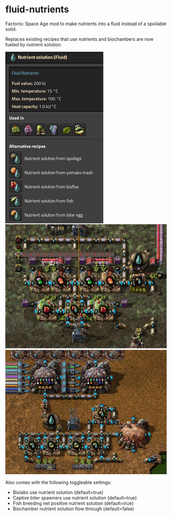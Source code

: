 # fluid-nutrients
Factorio: Space Age mod to make nutrients into a fluid instead of a spoilable solid.

Replaces existing recipes that use nutrients and biochambers are now fueled by nutrient solution.

![uses](./images/fluid-nutrients-uses.png)
![example](./images/fluid-nutrients-gelba.png)
![extras](./images/fluid-nutrients-extras.png)

Also comes with the following toggleable settings:
- Biolabs use nutrient solution (default=true)
- Captive biter spawners use nutrient solution (default=true)
- Fish breeding net positive nutrient solution (default=true)
- Biochamber nutrient solution flow through (default=false)